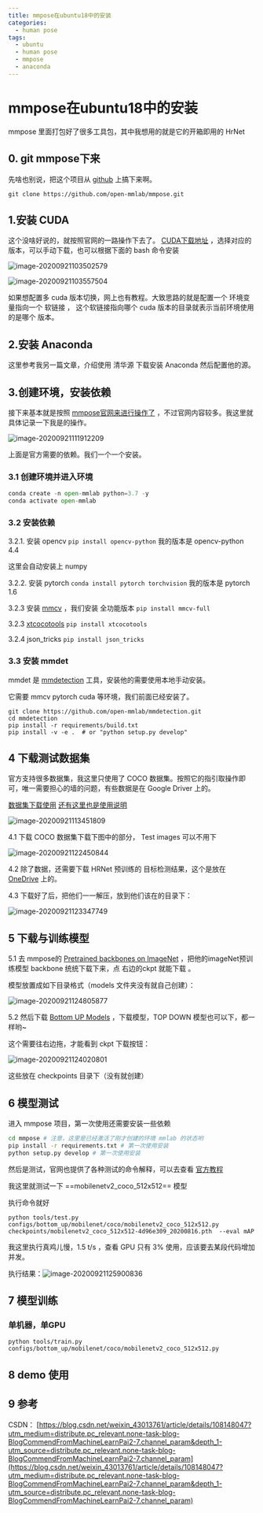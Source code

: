 ```yaml
---
title: mmpose在ubuntu18中的安装
categories:
  - human pose
tags:
  - ubuntu
  - human pose
  - mmpose
  - anaconda
---
```


# mmpose在ubuntu18中的安装

mmpose 里面打包好了很多工具包，其中我想用的就是它的开箱即用的 HrNet 

## 0. git mmpose下来

先啥也别说，把这个项目从 [github](https://github.com/open-mmlab/mmpose) 上搞下来啊。

`git clone https://github.com/open-mmlab/mmpose.git` 

## 1.安装 CUDA

这个没啥好说的，就按照官网的一路操作下去了。 [CUDA下载地址](https://developer.nvidia.com/cuda-downloads?target_os=Linux&target_arch=x86_64&target_distro=Ubuntu&target_version=1804&target_type=deblocal) ，选择对应的版本，可以手动下载，也可以根据下面的 bash 命令安装

![image-20200921103502579](/public/img/image-20200921103502579.png)

![image-20200921103557504](/public/img/image-20200921103557504.png)

如果想配置多 cuda 版本切换，网上也有教程。大致思路的就是配置一个 环境变量指向一个 软链接 ， 这个软链接指向哪个 cuda 版本的目录就表示当前环境使用的是哪个 版本。

## 2.安装 Anaconda

这里参考我另一篇文章，介绍使用 清华源 下载安装 Anaconda 然后配置他的源。

## 3.创建环境，安装依赖

接下来基本就是按照  [mmpose官网来进行操作了](https://jackypjb.github.io/posts/ubuntu/ubuntu18%E5%AE%89%E8%A3%85Anaconda%E9%85%8D%E7%BD%AE%E6%B8%85%E5%8D%8E%E6%BA%90) ，不过官网内容较多。我这里就具体记录一下我是的操作。

![image-20200921111912209](/public/img/image-20200921111912209.png)

上面是官方需要的依赖。我们一个一个安装。

### 3.1 创建环境并进入环境

~~~python
conda create -n open-mmlab python=3.7 -y
conda activate open-mmlab
~~~

### 3.2 安装依赖

3.2.1. 安装 opencv  `pip install opencv-python`  我的版本是 opencv-python 4.4

这里会自动安装上 numpy

3.2.2. 安装 pytorch `conda install pytorch torchvision` 我的版本是 pytorch 1.6

3.2.3 安装 [mmcv](https://github.com/open-mmlab/mmcv) ，我们安装 全功能版本  `pip install mmcv-full`

3.2.3 [xtcocotools](https://developer.nvidia.com/cuda-downloads?target_os=Linux&target_arch=x86_64&target_distro=Ubuntu&target_version=1804&target_type=deblocal)  `pip install xtcocotools`

3.2.4 json_tricks  `pip install json_tricks`

### 3.3 安装 mmdet

mmdet 是 [mmdetection](https://developer.nvidia.com/cuda-downloads?target_os=Linux&target_arch=x86_64&target_distro=Ubuntu&target_version=1804&target_type=deblocal) 工具，安装他的需要使用本地手动安装。

它需要 mmcv pytorch cuda 等环境，我们前面已经安装了。

~~~
git clone https://github.com/open-mmlab/mmdetection.git
cd mmdetection
pip install -r requirements/build.txt
pip install -v -e .  # or "python setup.py develop"
~~~

## 4 下载测试数据集

官方支持很多数据集，我这里只使用了 COCO 数据集。按照它的指引取操作即可，唯一需要担心的墙的问题，有些数据是在 Google Driver 上的。

[数据集下载使用](https://mmpose.readthedocs.io/en/latest/data_preparation.html) [还有这里也是使用说明](https://github.com/open-mmlab/mmpose/blob/master/docs/data_preparation.md) 

![image-20200921113451809](/public/img/image-20200921113451809.png)

4.1 下载 COCO 数据集下载下图中的部分， Test images 可以不用下

![image-20200921122450844](/public/img/image-20200921122450844.png)

4.2 除了数据，还需要下载 HRNet 预训练的 目标检测结果，这个是放在 [OneDrive](https://1drv.ms/f/s%21AhIXJn_J-blWzzDXoz5BeFl8sWM-) 上的。

4.3 下载好了后，把他们一一解压，放到他们该在的目录下：

![image-20200921123347749](/public/img/image-20200921123347749.png)

## 5 下载与训练模型

5.1 去 mmpose的 [Pretrained backbones on ImageNet](https://mmpose.readthedocs.io/en/latest/pretrained.html) ，把他的imageNet预训练模型 backbone 统统下载下来，点 右边的ckpt 就能下载 。

模型放置成如下目录格式（models 文件夹没有就自己创建）：

![image-20200921124805877](/public/img/image-20200921124805877.png)

5.2 然后下载 [Bottom UP Models](https://mmpose.readthedocs.io/en/latest/bottom_up_models.html) ，下载模型，TOP DOWN 模型也可以下，都一样哟~

这个需要往右边拖，才能看到 ckpt 下载按钮：

![image-20200921124020801](/public/img/image-20200921124020801.png)

这些放在 checkpoints 目录下（没有就创建）

## 6 模型测试

进入 mmpose 项目，第一次使用还需要安装一些依赖 

~~~bash
cd mmpose # 注意，这里是已经激活了刚才创建的环境 mmlab 的状态哟
pip install -r requirements.txt # 第一次使用安装
python setup.py develop # 第一次使用安装
~~~

然后是测试，官网也提供了各种测试的命令解释，可以去查看 [官方教程](https://mmpose.readthedocs.io/en/latest/bottom_up_models.html)

我这里就测试一下 ==mobilenetv2_coco_512x512== 模型

执行命令就好

`python tools/test.py configs/bottom_up/mobilenet/coco/mobilenetv2_coco_512x512.py checkpoints/mobilenetv2_coco_512x512-4d96e309_20200816.pth  --eval mAP`

我这里执行真鸡儿慢，1.5 t/s ，查看 GPU 只有 3% 使用，应该要去某段代码增加并发。 

执行结果：![image-20200921125900836](/public/img/image-20200921125900836.png)

## 7 模型训练

### 单机器，单GPU

`python tools/train.py configs/bottom_up/mobilenet/coco/mobilenetv2_coco_512x512.py `

## 8 demo 使用



## 9 参考

CSDN： [https://blog.csdn.net/weixin_43013761/article/details/108148047?utm_medium=distribute.pc_relevant.none-task-blog-BlogCommendFromMachineLearnPai2-7.channel_param&depth_1-utm_source=distribute.pc_relevant.none-task-blog-BlogCommendFromMachineLearnPai2-7.channel_param](https://blog.csdn.net/weixin_43013761/article/details/108148047?utm_medium=distribute.pc_relevant.none-task-blog-BlogCommendFromMachineLearnPai2-7.channel_param&depth_1-utm_source=distribute.pc_relevant.none-task-blog-BlogCommendFromMachineLearnPai2-7.channel_param)

